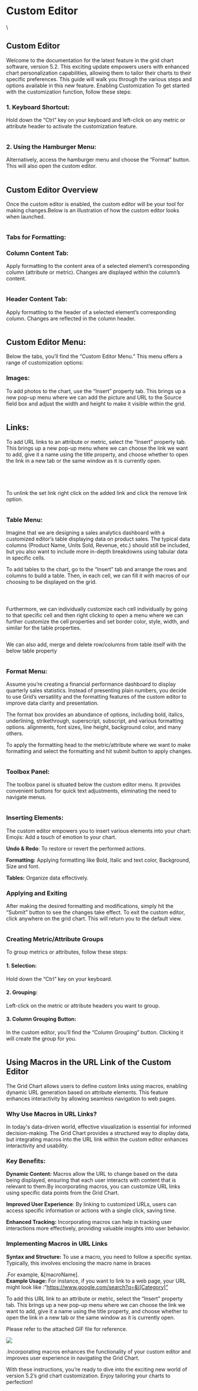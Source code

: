 # Custom Editor

\


## Custom Editor <a href="#custom-editor" id="custom-editor"></a>

Welcome to the documentation for the latest feature in the grid chart software, version 5.2. This exciting update empowers users with enhanced chart personalization capabilities, allowing them to tailor their charts to their specific preferences. This guide will walk you through the various steps and options available in this new feature. Enabling Customization To get started with the customization function, follow these steps:

### **1. Keyboard Shortcut:**

Hold down the “Ctrl” key on your keyboard and left-click on any metric or attribute header to activate the customization feature.

<figure><img src="../.gitbook/assets/griddoc1.gif" alt=""><figcaption></figcaption></figure>



### **2. Using the Hamburger Menu:**

Alternatively, access the hamburger menu and choose the “Format” button. This will also open the custom editor.

<figure><img src="../.gitbook/assets/griddoc2.gif" alt=""><figcaption></figcaption></figure>

## **Custom Editor Overview**

Once the custom editor is enabled, the custom editor will be your tool for making changes.Below is an illustration of how the custom editor looks when launched.

<figure><img src="../.gitbook/assets/grid21.png" alt=""><figcaption></figcaption></figure>

### **Tabs for Formatting:**

### **Column Content Tab:**

Apply formatting to the content area of a selected element’s corresponding column (attribute or metric). Changes are displayed within the column’s content.&#x20;

<figure><img src="../.gitbook/assets/griddoc3.gif" alt=""><figcaption></figcaption></figure>

### **Header Content Tab:**

Apply formatting to the header of a selected element’s corresponding column. Changes are reflected in the column header.&#x20;

<figure><img src="../.gitbook/assets/griddoc4.gif" alt=""><figcaption></figcaption></figure>

## **Custom Editor Menu:**

Below the tabs, you’ll find the “Custom Editor Menu.” This menu offers a range of customization options:

### **Images:**

To add photos to the chart, use the “Insert” property tab. This brings up a new pop-up menu where we can add the picture and URL to the Source field box and adjust the width and height to make it visible within the grid.



<figure><img src="../.gitbook/assets/link1 (1).png" alt=""><figcaption></figcaption></figure>

## **Links:**

To add URL links to an attribute or metric, select the “Insert” property tab. This brings up a new pop-up menu where we can choose the link we want to add, give it a name using the title property, and choose whether to open the link in a new tab or the same window as it is currently open.

<figure><img src="../.gitbook/assets/link2 (1).png" alt=""><figcaption></figcaption></figure>

<figure><img src="../.gitbook/assets/link3 (1).png" alt=""><figcaption></figcaption></figure>



<figure><img src="../.gitbook/assets/link4.png" alt=""><figcaption></figcaption></figure>

<figure><img src="../.gitbook/assets/link5 (1).png" alt=""><figcaption></figcaption></figure>

To unlink the set link right click on the added link and click the remove link option.

<figure><img src="../.gitbook/assets/link6 (1).png" alt=""><figcaption></figcaption></figure>

### **Table Menu:**

Imagine that we are designing a sales analytics dashboard with a customized editor’s table displaying data on product sales. The typical data columns (Product Name, Units Sold, Revenue, etc.) should still be included, but you also want to include more in-depth breakdowns using tabular data in specific cells.

To add tables to the chart, go to the “Insert” tab and arrange the rows and columns to build a table. Then, in each cell, we can fill it with macros of our choosing to be displayed on the grid.

<figure><img src="../.gitbook/assets/link7 (1).png" alt=""><figcaption></figcaption></figure>

<figure><img src="../.gitbook/assets/link8 (1).png" alt=""><figcaption></figcaption></figure>

<figure><img src="../.gitbook/assets/link9 (2).png" alt=""><figcaption></figcaption></figure>

Furthermore, we can individually customize each cell individually by going to that specific cell and then right clicking to open a menu where we can further customize the cell properties and set border color, style, width, and similar for the table properties.&#x20;

<figure><img src="../.gitbook/assets/griddoc8.gif" alt=""><figcaption></figcaption></figure>

We can also add, merge and delete row/columns from table itself with the below table property

<figure><img src="../.gitbook/assets/link10 (1).png" alt=""><figcaption></figcaption></figure>

### **Format Menu:**

Assume you’re creating a financial performance dashboard to display quarterly sales statistics. Instead of presenting plain numbers, you decide to use Grid’s versatility and the formatting features of the custom editor to improve data clarity and presentation.

The format box provides an abundance of options, including bold, italics, underlining, strikethrough, superscript, subscript, and various formatting options. alignments, font sizes, line height, background color, and many others.

To apply the formatting head to the metric/attribute where we want to make formatting and select the formatting and hit submit button to apply changes.&#x20;

<figure><img src="../.gitbook/assets/griddoc5.gif" alt=""><figcaption></figcaption></figure>

### **Toolbox Panel:**

The toolbox panel is situated below the custom editor menu. It provides convenient buttons for quick text adjustments, eliminating the need to navigate menus.

<figure><img src="../.gitbook/assets/grid25.png" alt=""><figcaption></figcaption></figure>

### Inserting Elements:

The custom editor empowers you to insert various elements into your chart: Emojis: Add a touch of emotion to your chart.

**Undo & Redo**: To restore or revert the performed actions.

**Formatting:** Applying formatting like Bold, Italic and text color, Background, Size and font.

**Tables:** Organize data effectively.

### **Applying and Exiting**

After making the desired formatting and modifications, simply hit the “Submit” button to see the changes take effect. To exit the custom editor, click anywhere on the grid chart. This will return you to the default view.&#x20;

<figure><img src="../.gitbook/assets/griddoc6.gif" alt=""><figcaption></figcaption></figure>

### **Creating Metric/Attribute Groups**

To group metrics or attributes, follow these steps:

#### **1. Selection:**

Hold down the “Ctrl” key on your keyboard.

#### **2. Grouping:**

Left-click on the metric or attribute headers you want to group.

#### **3. Column Grouping Button:**

In the custom editor, you’ll find the “Column Grouping” button. Clicking it will create the group for you.

<figure><img src="../.gitbook/assets/griddoc7.gif" alt=""><figcaption></figcaption></figure>

## Using Macros in the URL Link of the Custom Editor

The Grid Chart allows users to define custom links using macros, enabling dynamic URL generation based on attribute elements. This feature enhances interactivity by allowing seamless navigation to web pages.

### Why Use Macros in URL Links?

In today's data-driven world, effective visualization is essential for informed decision-making. The Grid Chart provides a structured way to display data, but integrating macros into the URL link within the custom editor enhances interactivity and usability.

### Key Benefits:

**Dynamic Content:** Macros allow the URL to change based on the data being displayed, ensuring that each user interacts with content that is relevant to them.By incorporating macros, you can customize URL links using specific data points from the Grid Chart.

**Improved User Experience**: By linking to customized URLs, users can access specific information or actions with a single click, saving time.

**Enhanced Tracking:** Incorporating macros can help in tracking user interactions more effectively, providing valuable insights into user behavior.

### Implementing Macros in URL Links

**Syntax and Structure:** To use a macro, you need to follow a specific syntax. Typically, this involves enclosing the macro name in  braces

.For example, &\[macroName].\
**Example Usage:** For instance, if you want to link to a web page, your URL might look like :”https://www.google.com/search?q=&\[Category]”

To add this URL link to an attribute or metric, select the “Insert” property tab. This brings up a new pop-up menu where we can choose the link we want to add, give it a name using the title property, and choose whether to open the link in a new tab or the same window as it is currently open.

Please refer to the attached GIF file for reference.

![](https://lh7-rt.googleusercontent.com/docsz/AD_4nXd0l4Hq1f78R9Shpdi2xM0lfPboOZZQ-B-RBNW2gVj2-E9bkziGDPJ2Hz-bmYB13tAOoxZqolG916MUoIS8p1k7FD5yIl94wKRIqW80_Rbwz3O6DTNaFLBCav8W8BBRc5hfEiBuaw?key=HG8zy91NAlh2msPjWJsC0g)

.Incorporating macros enhances the functionality of your custom editor and improves user experience in navigating the Grid Chart.

With these instructions, you’re ready to dive into the exciting new world of version 5.2’s grid chart customization. Enjoy tailoring your charts to perfection!
